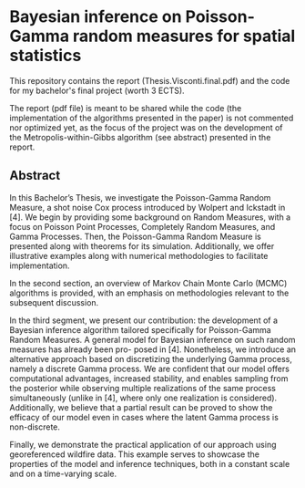 # Bayesian inference on Poisson-Gamma random measures for spatial statistics
This repository contains the report (Thesis.Visconti.final.pdf) and the code for my bachelor's final project (worth 3 ECTS). 

The report (pdf file) is meant to be shared while the code (the implementation of the algorithms presented in the paper) is not commented nor optimized yet, as the focus of the project was on the development of the Metropolis-within-Gibbs algorithm (see abstract) presented in the report. 

## Abstract

In this Bachelor’s Thesis, we investigate the Poisson-Gamma Random Measure, a shot noise Cox process introduced by Wolpert and Ickstadt in [4]. We begin by providing some background on Random Measures, with a focus on Poisson Point Processes, Completely Random Measures, and Gamma Processes. Then, the Poisson-Gamma Random Measure is presented along with theorems for its simulation. Additionally, we offer illustrative examples along with numerical methodologies to facilitate implementation.

In the second section, an overview of Markov Chain Monte Carlo (MCMC) algorithms is provided, with an emphasis on methodologies relevant to the subsequent discussion.

In the third segment, we present our contribution: the development of a Bayesian inference algorithm tailored specifically for Poisson-Gamma Random Measures.
A general model for Bayesian inference on such random measures has already been pro- posed in [4]. Nonetheless, we introduce an alternative approach based on discretizing the underlying Gamma process, namely a discrete Gamma process. We are confident that our model offers computational advantages, increased stability, and enables sampling from the posterior while observing multiple realizations of the same process simultaneously (unlike in [4], where only one realization is considered). Additionally, we believe that a partial result can be proved to show the efficacy of our model even in cases where the latent Gamma process is non-discrete.

Finally, we demonstrate the practical application of our approach using georeferenced wildfire data. This example serves to showcase the properties of the model and inference techniques, both in a constant scale and on a time-varying scale.


